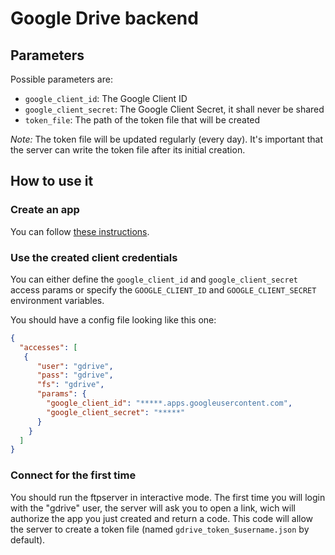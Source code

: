 # Google Drive backend

## Parameters
Possible parameters are:
- `google_client_id`: The Google Client ID
- `google_client_secret`: The Google Client Secret, it shall never be shared
- `token_file`: The path of the token file that will be created

_Note:_ The token file will be updated regularly (every day). It's important that the server can write the token file 
after its initial creation.

## How to use it
### Create an app
You can follow 
[these instructions](https://medium.com/swlh/google-drive-api-with-python-part-i-set-up-credentials-1f729cb0372b).

### Use the created client credentials
You can either define the `google_client_id` and `google_client_secret` access params or specify the `GOOGLE_CLIENT_ID`
and `GOOGLE_CLIENT_SECRET` environment variables.

You should have a config file looking like this one:
```json
{
  "accesses": [
   {
      "user": "gdrive",
      "pass": "gdrive",
      "fs": "gdrive",
      "params": {
        "google_client_id": "*****.apps.googleusercontent.com",
        "google_client_secret": "*****"
      }
    }
  ]
}
```

### Connect for the first time
You should run the ftpserver in interactive mode. 
The first time you will login with the "gdrive" user, the server will ask you to open a link, wich
will authorize the app you just created and return a code. This code will allow the server to create
a token file (named `gdrive_token_$username.json` by default).

